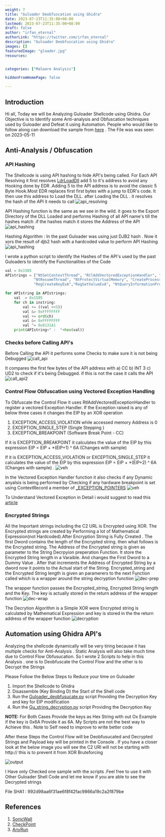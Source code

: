 ```yaml
---
weight: 7
title: "Guloader Deobfuscation using Ghidra"
date: 2023-07-23T11:35:00+08:00
lastmod: 2023-07-23T11:35:00+08:00
draft: false
author: "irfan_eternal"
authorLink: "https://twitter.com/irfan_eternal"
description: "Guloader Deobfuscation using Ghidra"
images: []
featuredImage: "gloader.jpg"
resources:


categories: ["Malware Analysis"]

hiddenFromHomePage: false

---
```

## Introduction
Hi all, Today we will be Analyzing Guloader  Shellcode using Ghidra. Our Objective is to Identify some Anti-analysis and Obfuscation techniques used by Guloader and Defeat it using Automation. People who would like to follow along can download the sample from [here](https://bazaar.abuse.ch/sample/55130719554a0b3dcbf971c646e6e668b663b796f4be09816d405cc15a16d7d6/) . The File was was seen on 2023-05-11

## Anti-Analysis / Obfuscation

### API Hashing
The Shellcode is using API hashing to hide API's being called. For Each API Resolving it first resolves [LdrLoadDll](https://malapi.io/winapi/LdrLoadDll) add 5 to it's address to avoid any Hooking done by EDR .Adding 5 to the API address is to avoid the classic 5 Byte Hook.Most EDR replaces first first bytes with a jump to EDR's code. It then use this address to Load the DLL. after Loading the DLL . it resolves the hash of the API it needs to call
![api_resolving](resolve_api.PNG)

API Hashing function is the same as we see in the wild. it goes to the Export Directory of the DLL Loaded and performs Hashing of all API name's till the hashes match .if the hashes match it stores the Address of the API
 ![api_hashing](hashed_api's.PNG)
 
 Hashing Algorithm : In the past Guloader was using just DJB2 hash . Now it xors the result of djb2 hash with a hardcoded value to perform API Hashing
![api_hashing](DJB2+XOR.PNG)

I wrote a python script to identify the Hashes of the API's used by the past Guloaders to identify the Functionalities of the Code

```python
val = 0x1505
APIstrings = ["NtGetContextThread", "RtlAddVectoredExceptionHandler", "NtAllocateVirtualMemory", "DbgUIRemoteBreakIn", "LdrLoadDll", "DbgBreakPoint", "EnumWindows", "NtSetInformationThread", "ZwSetInformationThread", "TerminateProcess", "ExitProcess", "NtSetContextThread", "NtWriteVirtualMemory", "NtCreateSection", "NtMapViewOfSection", "NtOpenFile", "NtSetInformationProcess", "NtClose",
             "NtResumeThread", "NtProtectVirtualMemory", "CreateProcessInternal", "GetLongPathNameW", "Sleep", "NtCreateThreadEx", "WaitForSingleObject", "TerminateThread", "CreateFileW", "WriteFile","ReadFile","ShellExecuteW",
             "RegCreateKeyExA","RegSetValueExA", "NtQueryInformationProcess", "InternetOpenA", "InternetSetOptionA", "InternetOpenUrlA", "InternetReadFile", "InternetCloseHandle"]

for APIstring in APIstrings:
    val  = 0x1505
    for ch in instring:
        val += ((val <<5))
        val &= 0xFFFFFFFF
        val += ord(ch)
        val &= 0xFFFFFFFF
        val ^= 0x8131A1
    print(APIstring+" :  "+hex(val))
```

### Checks before Calling API's

Before Calling the API it performs some Checks to make sure it is not being Debugged 
![call_api](call_api's.PNG)

It compares the first few bytes of the API address with a) CC b) INT 3 c) UD2 to check if it's being Debugged. if this is not the case it calls the API
![call_api2](call_api_check_exception.PNG)

### Control Flow Obfuscation using Vectored Exception Handling

To Obfuscate the Control Flow it uses RtlAddVectoredExceptionHandler to register a vectored Exception Handler. If the Exception raised is any of below three cases it changes the EIP by an XOR operation

1) EXCEPTION_ACCESS_VIOLATION while accessed memory Address is 0
2) EXCEPTION_SINGLE_STEP (Single Stepping )
3) EXCEPTION_BREAKPOINT (Software Break Point - CC)

If it is EXCEPTION_BREAKPOINT it calculates the value of the EIP by this expression EIP = EIP + *(EIP+1) ^ 6A (Changes with sample) 

If it is EXCEPTION_ACCESS_VIOLATION or EXCEPTION_SINGLE_STEP  it calculates the value of the EIP by this expression EIP = EIP + *(EIP+2) ^ 6A (Changes with sample) . 
![veh](vectored_exception_handler.PNG)

In the Vectored Exception Handler function it also checks if any Dynamic anyalsis is being performed by Checking if any hardware breakpoint is set using ContextRecord a member of [_EXCEPTION_POINTERS](https://learn.microsoft.com/en-us/windows/win32/api/winnt/ns-winnt-exception_pointers)
![veh](vectored_exception_breakpoint_check.PNG)

To Understand Vectored Exception in Detail i would suggest to read this [article](https://www.mcafee.com/blogs/other-blogs/mcafee-labs/guloader-campaigns-a-deep-dive-analysis-of-a-highly-evasive-shellcode-based-loader/) 

### Encrypted Strings

All the Important strings including the C2 URL is Encrypted using XOR. The Encrypted strings are created by Performing a lot of Mathematical Expression(not Hardcoded).After Encryption String is Fully Created . The first Dword contains the length of the Encrypted string. then what follows is the Encrypted string. The Address of the Encrypted string is given as parameter to the String Decrpyion preperation Function. It store the Encrypted String length in a Varaible. And changes the First Dword to a Dummy Value . After that increments the Address of Encrypted String by a dword now it points to the Actual start of the String. Encrypted_string and the Encrypted String length is given an paramerers to the next Function called which is a wrapper around the string decryption function
![dec-prep](string_decryption_prep.PNG)

The wrapper function passes the Encrypted_string, Encrypted String length and the Key. The key is actually stored in the return address of the wrapper function
![dec-wrap](key_xor.PNG)

The Decrytion Algorithm is a Simple XOR were Encrypted string is calculated by Mathematical Expression and key is stored in the the return address of the wrapper function
![decryption](literal_xor.PNG)

## Automation using Ghidra API's

Analyzing the shellcode dynamically will be very tiring because it has multiple checks for Anti-Analysis . Static Analysis will also take much time due to Control Flow Obfusucation. So I wrote 2 Scripts to help in this Analysis . one is to Deobfuscate the Control Flow and the other is to Decrypt the Strings

Please Follow the Below Steps to Reduce your time on Guloader

1) Import the Shellcode to Ghidra
2) Disassemble (Key Binding D) the Start of the Shell code
3) Run the [Guloader_deobfusucate.py](https://github.com/irfan-eternal/blog_temp/blob/main/guloader/Guloader_deobfusucate.py) script Providing the Decryption Key and key for EIP modification
4) Run the [Gu_string_decryption.py](https://github.com/irfan-eternal/blog_temp/blob/main/guloader/Gu_string_decryption.py) script Providing the Decryption Key

**NOTE:** For Both Cases Provide the keys as Hex String with out Ox Example if the key is 0x6A Provide it as 6A. My Scripts are not the best way to Achieve this . Note to Self need to improve to write better code

After these Steps the Control Flow will be Deobfusucated and Decrypted Strings and Payload key will be printed in the Console . If you have a closer look at the below image you will see the C2 URl will not be starting with http:// this is to prevent it from XOR Bruteforcing


![output](result.PNG)



I Have only Checked one sample with the scripts .Feel free to use it with Other Guloader Shell Code and let me know if you are able to see the Decrypted strings

File SHA1 : 992d98aa6f31ae6f8f42fac9866a19c2a2f879be

## References

1) [SonicWall](https://securitynews.sonicwall.com/xmlpost/guloader-demystified-unraveling-its-vectored-exception-handler-approach/) 
2) [CheckPoint](https://research.checkpoint.com/2023/cloud-based-malware-delivery-the-evolution-of-guloader/) 
3) [AnyRun](https://any.run/cybersecurity-blog/deobfuscating-guloader/)


 
